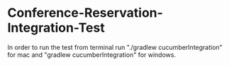 # Conference-Reservation-Integration-Test

In order to run the test from terminal run "./gradlew cucumberIntegration" for mac and "gradlew cucumberIntegration" for windows.
